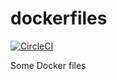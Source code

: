 # dockerfiles

[![CircleCI](https://circleci.com/gh/llioss/dockerfiles.svg?style=svg)](https://circleci.com/gh/llioss/dockerfiles)

Some Docker files

